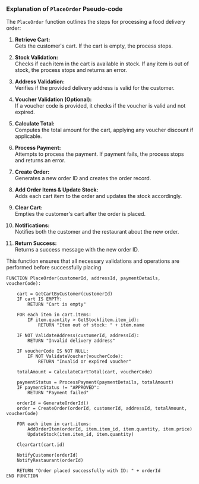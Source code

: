 ### Explanation of `PlaceOrder` Pseudo-code

The `PlaceOrder` function outlines the steps for processing a food delivery order:

1. **Retrieve Cart:**  
   Gets the customer's cart. If the cart is empty, the process stops.

2. **Stock Validation:**  
   Checks if each item in the cart is available in stock. If any item is out of stock, the process stops and returns an error.

3. **Address Validation:**  
   Verifies if the provided delivery address is valid for the customer.

4. **Voucher Validation (Optional):**  
   If a voucher code is provided, it checks if the voucher is valid and not expired.

5. **Calculate Total:**  
   Computes the total amount for the cart, applying any voucher discount if applicable.

6. **Process Payment:**  
   Attempts to process the payment. If payment fails, the process stops and returns an error.

7. **Create Order:**  
   Generates a new order ID and creates the order record.

8. **Add Order Items & Update Stock:**  
   Adds each cart item to the order and updates the stock accordingly.

9. **Clear Cart:**  
   Empties the customer's cart after the order is placed.

10. **Notifications:**  
    Notifies both the customer and the restaurant about the new order.

11. **Return Success:**  
    Returns a success message with the new order ID.

This function ensures that all necessary validations and operations are performed before successfully placing


```pseudo
FUNCTION PlaceOrder(customerId, addressId, paymentDetails, voucherCode):

    cart = GetCartByCustomer(customerId)
    IF cart IS EMPTY:
        RETURN "Cart is empty"

    FOR each item in cart.items:
        IF item.quantity > GetStock(item.item_id):
            RETURN "Item out of stock: " + item.name

    IF NOT ValidateAddress(customerId, addressId):
        RETURN "Invalid delivery address"

    IF voucherCode IS NOT NULL:
        IF NOT ValidateVoucher(voucherCode):
            RETURN "Invalid or expired voucher"

    totalAmount = CalculateCartTotal(cart, voucherCode)

    paymentStatus = ProcessPayment(paymentDetails, totalAmount)
    IF paymentStatus != "APPROVED":
        RETURN "Payment failed"

    orderId = GenerateOrderId()
    order = CreateOrder(orderId, customerId, addressId, totalAmount, voucherCode)

    FOR each item in cart.items:
        AddOrderItem(orderId, item.item_id, item.quantity, item.price)
        UpdateStock(item.item_id, item.quantity)

    ClearCart(cart.id)

    NotifyCustomer(orderId)
    NotifyRestaurant(orderId)

    RETURN "Order placed successfully with ID: " + orderId
END FUNCTION
```